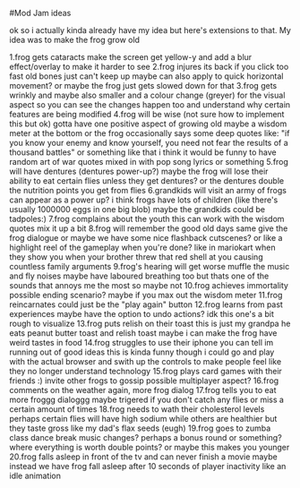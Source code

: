 #Mod Jam ideas

ok so i actually kinda already have my idea but here's extensions to that.
My idea was to make the frog grow old

1.frog gets cataracts
make the screen get yellow-y and add a blur effect/overlay to make it harder to see
2.frog injures its back if you click too fast
old bones just can't keep up
maybe can also apply to quick horizontal movement?
or maybe the frog just gets slowed down for that
3.frog gets wrinkly
and maybe also smaller and a colour change (greyer)
for the visual aspect 
so you can see the changes happen too and understand why certain features are being modified
4.frog will be wise (not sure how to implement this but ok)
gotta have one positive aspect of growing old
maybe a wisdom meter at the bottom
or the frog occasionally says some deep quotes
like: "if you know your enemy and know yourself, you need not fear the results of a thousand battles" or something like that
i think it would be funny to have random art of war quotes mixed in with pop song lyrics or something
5.frog will have dentures (dentures power-up?)
maybe the frog will lose their ability to eat certain flies unless they get dentures?
or the dentures double the nutrition points you get from flies
6.grandkids will visit
an army of frogs can appear as a power up? 
i think frogs have lots of children (like there's usually 1000000 eggs in one big blob)
maybe the grandkids could be tadpoles:)
7.frog complains about the youth
this can work with the wisdom quotes
mix it up a bit
8.frog will remember the good old days
same
give the frog dialogue
or maybe we have some nice flashback cutscenes?
or like a highlight reel of the gameplay when you're done?
like in mariokart
when they show you when your brother threw that red shell at you
causing countless family arguments
9.frog's hearing will get worse
muffle the music and fly noises
maybe have laboured breathing too
but thats one of the sounds that annoys me the most so maybe not
10.frog achieves immortality
possible ending scenario?
maybe if you max out the wisdom meter
11.frog reincarnates
could just be the "play again" button
12.frog learns from past experiences
maybe have the option to undo actions? idk this one's a bit rough to visualize
13.frog puts relish on their toast
this is just my grandpa 
he eats peanut butter toast and relish toast
maybe i can make the frog have weird tastes in food
14.frog struggles to use their iphone
you can tell im running out of good ideas
this is kinda funny though
i could go and play with the actual browser and swith up the controls
to make people feel like they no longer understand technology
15.frog plays card games with their friends
:)
invite other frogs to gossip
possible multiplayer aspect?
16.frog comments on the weather
again, more frog dialog
17.frog tells you to eat more
froggg dialoggg
maybe trigered if you don't catch any flies or miss a certain amount of times
18.frog needs to wath their cholesterol levels
perhaps certain flies will have high sodium while others are healthier
but they taste gross
like my dad's flax seeds (eugh)
19.frog goes to zumba class
dance break
music changes?
perhaps a bonus round or something?
where everything is worth double points?
or maybe this makes you younger
20.frog falls asleep in front of the tv and can never finish a movie
maybe instead we have frog fall asleep after 10 seconds of player inactivity
like an idle animation
